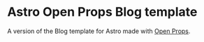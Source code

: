 # Astro Open Props Blog template

A version of the Blog template for Astro made with [Open Props](https://open-props.style).
